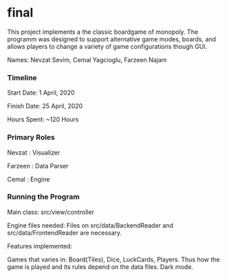 final
====

This project implements a the classic boardgame of monopoly. The programm was designed to support alternative game modes,
boards, and allows players to change a variety of game configurations though GUI.

Names: Nevzat Sevim, Cemal Yagcioglu, Farzeen Najam


### Timeline

Start Date: 1 April, 2020

Finish Date: 25 April, 2020

Hours Spent: ~120 Hours

### Primary Roles

Nevzat : Visualizer

Farzeen : Data Parser

Cemal : Engine


### Running the Program

Main class: src/view/controller

Engine files needed: 
Files on src/data/BackendReader and src/data/FrontendReader are necessary.

Features implemented:

Games that varies in: Board(Tiles), Dice, LuckCards, Players. Thus how the game is played and its rules
depend on the data files.
Dark mode.
